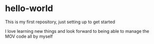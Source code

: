 # hello-world
This is my first repository, just setting up to get started

I love learning new things and look forward to being able to manage the MOV code all by myself
